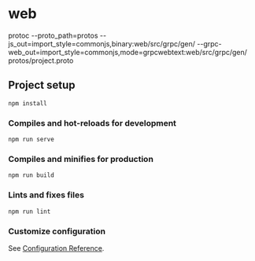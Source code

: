 # web

protoc --proto_path=protos --js_out=import_style=commonjs,binary:web/src/grpc/gen/ --grpc-web_out=import_style=commonjs,mode=grpcwebtext:web/src/grpc/gen/ protos/project.proto

## Project setup

```
npm install
```

### Compiles and hot-reloads for development

```
npm run serve
```

### Compiles and minifies for production

```
npm run build
```

### Lints and fixes files

```
npm run lint
```

### Customize configuration

See [Configuration Reference](https://cli.vuejs.org/config/).

